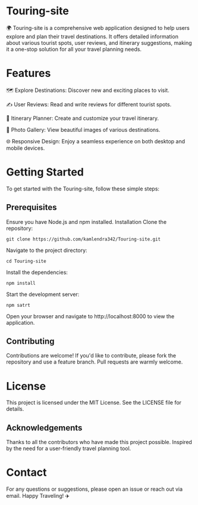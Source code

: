 # Touring-site

 🌍 Touring-site is a comprehensive web application designed to help users explore and plan their travel destinations. It offers detailed information about various tourist spots, user reviews, and itinerary suggestions, making it a one-stop solution for all your travel planning needs.

# Features
🗺 Explore Destinations: Discover new and exciting places to visit.

✍️ User Reviews: Read and write reviews for different tourist spots.

📝 Itinerary Planner: Create and customize your travel itinerary.

📸 Photo Gallery: View beautiful images of various destinations.

🌐 Responsive Design: Enjoy a seamless experience on both desktop and mobile devices.

# Getting Started
To get started with the Touring-site, follow these simple steps:

 ## Prerequisites
Ensure you have Node.js and npm installed.
Installation
Clone the repository:
```#!/bin/sh
git clone https://github.com/kamlendra342/Touring-site.git
```

Navigate to the project directory:

```#!/bin/sh
cd Touring-site
```

Install the dependencies:
```#!/bin/sh
npm install
```

Start the development server:
```#!/bin/sh
npm satrt
```
Open your browser and navigate to http://localhost:8000 to view the application.

## Contributing
Contributions are welcome! If you'd like to contribute, please fork the repository and use a feature branch. Pull requests are warmly welcome.

# License
This project is licensed under the MIT License. See the LICENSE file for details.

## Acknowledgements
Thanks to all the contributors who have made this project possible.
Inspired by the need for a user-friendly travel planning tool.
# Contact
For any questions or suggestions, please open an issue or reach out via email.
Happy Traveling! ✈️
